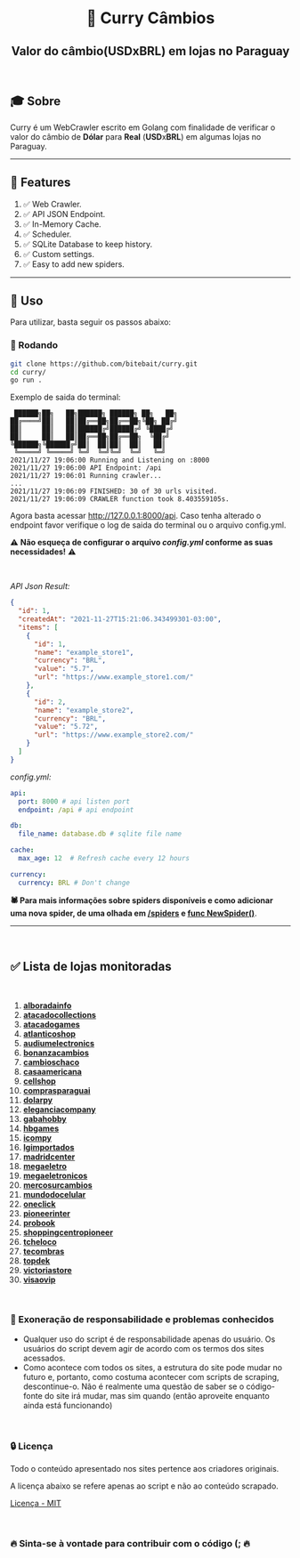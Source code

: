 # <div align="center">🍛 Curry Câmbios</div>

## <div align="center">Valor do câmbio(USDxBRL) em lojas no Paraguay</div>

<br>

## 🎓 Sobre

Curry é um WebCrawler escrito em Golang com finalidade de verificar o valor do câmbio de **Dólar** para **Real** (**USD**x**BRL**) em algumas lojas no Paraguay.

* * *

## :tada: Features

1. :white_check_mark: Web Crawler.
1. :white_check_mark: API JSON Endpoint.
1. :white_check_mark: In-Memory Cache.
1. :white_check_mark: Scheduler.
1. :white_check_mark: SQLite Database to keep history.
1. :white_check_mark: Custom settings.
1. :white_check_mark: Easy to add new spiders.

* * *

## 📌 Uso

Para utilizar, basta seguir os passos abaixo:

### 📜 Rodando

```sh
git clone https://github.com/bitebait/curry.git
cd curry/
go run .
```

Exemplo de saida do terminal:

```
 ██████╗██╗   ██╗██████╗ ██████╗ ██╗   ██╗
██╔════╝██║   ██║██╔══██╗██╔══██╗╚██╗ ██╔╝
██║     ██║   ██║██████╔╝██████╔╝ ╚████╔╝ 
██║     ██║   ██║██╔══██╗██╔══██╗  ╚██╔╝  
╚██████╗╚██████╔╝██║  ██║██║  ██║   ██║   
 ╚═════╝ ╚═════╝ ╚═╝  ╚═╝╚═╝  ╚═╝   ╚═╝   
2021/11/27 19:06:00 Running and Listening on :8000
2021/11/27 19:06:00 API Endpoint: /api
2021/11/27 19:06:01 Running crawler...
...
2021/11/27 19:06:09 FINISHED: 30 of 30 urls visited.
2021/11/27 19:06:09 CRAWLER function took 8.403559105s.
```

Agora basta acessar <http://127.0.0.1:8000/api>.
Caso tenha alterado o endpoint favor verifique o log de saida do terminal ou o arquivo config.yml.

⚠️️ **Não esqueça de configurar o arquivo *config.yml* conforme as suas necessidades!** ⚠️

<br>

*API Json Result:*

```json
{
  "id": 1,
  "createdAt": "2021-11-27T15:21:06.343499301-03:00",
  "items": [
    {
      "id": 1,
      "name": "example_store1",
      "currency": "BRL",
      "value": "5.7",
      "url": "https://www.example_store1.com/"
    },
    {
      "id": 2,
      "name": "example_store2",
      "currency": "BRL",
      "value": "5.72",
      "url": "https://www.example_store2.com/"
    }
  ]
}
```

*config.yml:*

```yaml
api:
  port: 8000 # api listen port
  endpoint: /api # api endpoint

db:
  file_name: database.db # sqlite file name

cache:
  max_age: 12  # Refresh cache every 12 hours

currency:
  currency: BRL # Don't change
```

**🕷️ Para mais informações sobre spiders disponíveis e como adicionar uma nova spider, de uma olhada em
[/spiders](https://github.com/bitebait/curry/tree/master/crawler/spiders) e [func NewSpider()](https://github.com/bitebait/curry/blob/master/crawler/spiders/spiders.go)**.

* * *
<br>

## ✅ **Lista de lojas monitoradas**

<br>

1. **[alboradainfo](https://www.alboradainfo.com/)**
1. **[atacadocollections](https://www.atacadocollections.com/)**
1. **[atacadogames](https://www.atacadogames.com/)**
1. **[atlanticoshop](https://www.atlanticoshop.com.br/)**
1. **[audiumelectronics](https://www.audiumelectronics.com/home)**
1. **[bonanzacambios](https://bonanzacambios.com.py/)**
1. **[cambioschaco](https://www.cambioschaco.com.py/pt-br/)**
1. **[casaamericana](https://www.casaamericana.com.py/)**
1. **[cellshop](https://www.cellshop.com/br/)**
1. **[comprasparaguai](https://www.comprasparaguai.com.br/)**
1. **[dolarpy](https://www.dolarpy.com.br/)**
1. **[eleganciacompany](https://www.eleganciacompany.com/)**
1. **[gabahobby](https://www.gabahobby.com/)**
1. **[hbgames](http://www.hbgamespy.com/)**
1. **[icompy](http://icompy.com/)**
1. **[lgimportados](https://www.lgimportados.com/)**
1. **[madridcenter](https://www.madridcenter.com/)**
1. **[megaeletro](https://www.megaeletro.com.py/br)**
1. **[megaeletronicos](https://www.megaeletronicos.com/br)**
1. **[mercosurcambios](https://site.mercosurcambios.com/)**
1. **[mundodocelular](https://www.mundodocelular.com/)**
1. **[oneclick](https://oneclick.com.py/)**
1. **[pioneerinter](https://www.pioneerinter.com/)**
1. **[probook](https://www.probook.com.py/)**
1. **[shoppingcentropioneer](https://shoppingcentropioneer.com/)**
1. **[tcheloco](https://www.tcheloco.com.py/br/)**
1. **[tecombras](https://www.tecombras.net/)**
1. **[topdek](https://www.topdek.com.br/br)**
1. **[victoriastore](https://www.victoriastore.com.br/)**
1. **[visaovip](http://www.visaovip.com/)**

<br>

### 📄 Exoneração de responsabilidade e problemas conhecidos

* Qualquer uso do script é de responsabilidade apenas do usuário. Os usuários do script devem agir de acordo com os
  termos dos sites acessados.
* Como acontece com todos os sites, a estrutura do site pode mudar no futuro e, portanto, como costuma acontecer com
  scripts de scraping, descontinue-o. Não é realmente uma questão de saber se o código-fonte do site irá mudar, mas sim
  quando (então aproveite enquanto ainda está funcionando)

<br>

### 🔒 Licença

Todo o conteúdo apresentado nos sites pertence aos criadores originais.

A licença abaixo se refere apenas ao script e não ao conteúdo scrapado.

[Licença - MIT](https://github.com/bitebait/curry/blob/master/LICENSE)

<br>

### 🔥 Sinta-se à vontade para contribuir com o código (; 🔥

